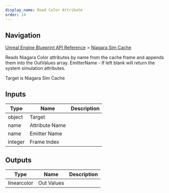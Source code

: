 ```yaml
---
display_name: Read Color Attribute
order: 14
---
```

## Navigation

[Unreal Engine Blueprint API Reference](https://dev.epicgames.com/documentation/en-us/unreal-engine/BlueprintAPI) > [Niagara Sim Cache](https://dev.epicgames.com/documentation/en-us/unreal-engine/BlueprintAPI/NiagaraSimCache)

Reads Niagara Color attributes by name from the cache frame and appends them into the OutValues array.
EmitterName - If left blank will return the system simulation attributes.

Target is Niagara Sim Cache

## Inputs

| Type | Name | Description |
| --- | --- | --- |
| object | Target |  |
| name | Attribute Name |  |
| name | Emitter Name |  |
| integer | Frame Index |  |

## Outputs

| Type | Name | Description |
| --- | --- | --- |
| linearcolor | Out Values |  |
